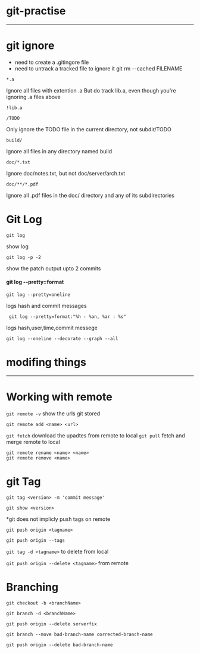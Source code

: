 
# git-practise

------------

# git ignore

* need to create  a .gitingore file
* need to untrack a tracked file to ignore it git rm --cached FILENAME


`*.a`

Ignore all files with extention .a
But do track lib.a, even though you're ignoring .a files above

`!lib.a`

`/TODO`

Only ignore the TODO file in the current directory, not subdir/TODO

`build/`

Ignore all files in any directory named build

`doc/*.txt`

Ignore doc/notes.txt, but not doc/server/arch.txt

`doc/**/*.pdf`

Ignore all .pdf files in the doc/ directory and any of its subdirectories

# Git Log

`git log`

show log

`git log -p -2`

show the patch output upto 2 commits

#### git log --pretty=format

`git log --pretty=oneline`

logs hash and  commit messages

` git log --pretty=format:"%h - %an, %ar : %s"`

logs hash,user,time,commit messege

`git log --oneline --decorate --graph --all`

# modifing things
------------------------

# Working with remote

`git remote -v` show the urls git stored

`git remote add <name> <url>`

`git fetch`  download the upadtes from remote to local
`git pull` fetch and merge remote to local

`git remote rename <name> <name>`  
`git remote remove <name>`

# git Tag

`git tag <version> -m 'commit message'`

`git show <version>`

*git does not implicly push tags on remote

`git push origin <tagname>`

`git push origin --tags`

`git tag -d <tagname>` to delete from local

`git push origin --delete <tagname>` from remote

# Branching

`git checkout -b <branchName>`

`git branch -d <branchName>`

`git push origin --delete serverfix`

`git branch --move bad-branch-name corrected-branch-name`

`git push origin --delete bad-branch-name`

